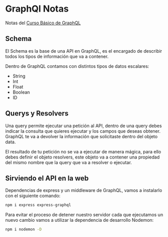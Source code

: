 # GraphQl Notas
Notas del [Curso Básico de GraphQL](https://platzi.com/clases/graphql/)

## Schema
El Schema es la base de una API en GraphQL, es el encargado de describir todos los tipos de información que va a contener.

Dentro de GraphQL contamos con distintos tipos de datos escalares:

- String
- Int
- Float
- Boolean
- ID

## Querys y Resolvers
Una query permite ejecutar una petición al API, dentro de una query debes indicar la consulta que quieres ejecutar y los campos que deseas obtener. GraphQL te va a devolver la información que solicitaste dentro del objeto data.

El resultado de tu petición no se va a ejecutar de manera mágica, para ello debes definir el objeto resolvers, este objeto va a contener una propiedad del mismo nombre que la query que va a resolver o ejecutar.

## Sirviendo el API en la web
Dependencias de express y un middleware de GraphQL, vamos a instalarlo con el siguiente comando:

```sh
npm i express express-graphql
```
Para evitar el proceso de detener nuestro servidor cada que ejecutamos un nuevo cambio vamos a utilizar la dependencia de desarrollo Nodemon:

```sh
npm i nodemon -D
```